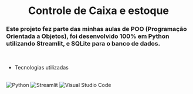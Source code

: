 <h1 align="center">Controle de Caixa e estoque</h1>

### Este projeto fez parte das minhas aulas de POO (Programação Orientada a Objetos), foi desenvolvido 100% em Python utilizando Streamlit, e SQLite para o banco de dados.

<br>

<ul>
  <li>Tecnologias utilizadas</li>
  <br>
</ul>

![Python](https://img.shields.io/badge/python-3670A0?style=for-the-badge&logo=python&logoColor=ffdd54) ![Streamlit](https://img.shields.io/badge/Streamlit-%23FE4B4B.svg?style=for-the-badge&logo=streamlit&logoColor=white) ![Visual Studio Code](https://img.shields.io/badge/Visual%20Studio%20Code-0078d7.svg?style=for-the-badge&logo=visual-studio-code&logoColor=white)
